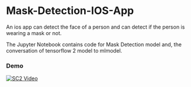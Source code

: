 # Mask-Detection-IOS-App

An ios app can detect the face of a person and can detect if the person is wearing a mask or not.

The Jupyter Notebook contains code for Mask Detection model and, the conversation of tensorflow 2 model to mlmodel.


### Demo
[![SC2 Video](https://img.youtube.com/vi/6o_KYaxphAo/0.jpg)](https://www.youtube.com/watch?v=6o_KYaxphAo)

